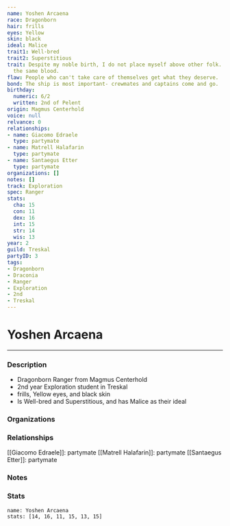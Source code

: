 ```yaml
---
name: Yoshen Arcaena
race: Dragonborn
hair: frills
eyes: Yellow
skin: black
ideal: Malice
trait1: Well-bred
trait2: Superstitious
trait: Despite my noble birth, I do not place myself above other folk. We all have
  the same blood.
flaw: People who can't take care of themselves get what they deserve.
bond: The ship is most important- crewmates and captains come and go.
birthday:
  numeric: 6/2
  written: 2nd of Pelent
origin: Magmus Centerhold
voice: null
relvance: 0
relationships:
- name: Giacomo Edraele
  type: partymate
- name: Matrell Halafarin
  type: partymate
- name: Santaegus Etter
  type: partymate
organizations: []
notes: []
track: Exploration
spec: Ranger
stats:
  cha: 15
  con: 11
  dex: 16
  int: 15
  str: 14
  wis: 13
year: 2
guild: Treskal
partyID: 3
tags:
- Dragonborn
- Draconia
- Ranger
- Exploration
- 2nd
- Treskal
---
```

# Yoshen Arcaena
---
### Description
- Dragonborn Ranger from Magmus Centerhold
- 2nd year Exploration student in Treskal
- frills, Yellow eyes, and black skin
- Is Well-bred and Superstitious, and has Malice as their ideal

### Organizations

### Relationships
[[Giacomo Edraele]]: partymate
[[Matrell Halafarin]]: partymate
[[Santaegus Etter]]: partymate

### Notes

### Stats
```statblock
name: Yoshen Arcaena
stats: [14, 16, 11, 15, 13, 15]
```
